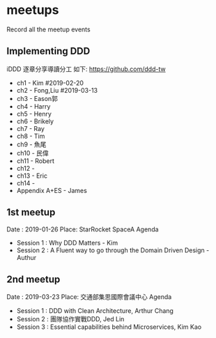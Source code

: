 # meetups
Record all the meetup events

## Implementing DDD 
iDDD 逐章分享導讀分工 如下: 
https://github.com/ddd-tw

* ch1 - Kim #2019-02-20
* ch2 - Fong,Liu #2019-03-13
* ch3 - Eason郭
* ch4 - Harry
* ch5 - Henry
* ch6 - Brikely
* ch7 - Ray
* ch8 - Tim
* ch9 - 魚尾
* ch10 - 民偉
* ch11 - Robert
* ch12 -  
* ch13 - Eric
* ch14 - 
* Appendix A+ES - James

## 1st meetup

Date : 2019-01-26
Place: StarRocket SpaceA
Agenda 

* Session 1 : Why DDD Matters - Kim 
* Session 2 : A Fluent way to go through the Domain Driven Design - Authur

## 2nd meetup

Date : 2019-03-23
Place: 交通部集思國際會議中心
Agenda 

* Session 1 : DDD with Clean Architecture, Arthur Chang
* Session 2 : 團隊協作實戰DDD, Jed Lin
* Session 3 : Essential capabilities behind Microservices, Kim Kao